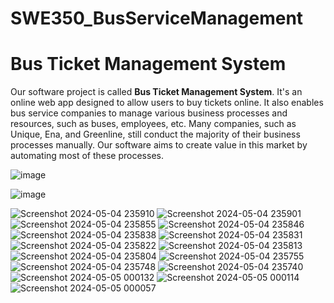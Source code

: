 # SWE350_BusServiceManagement
<h1>Bus Ticket Management System</h1>

<p>Our software project is called <strong>Bus Ticket Management System</strong>. It's an online web app designed to allow users to buy tickets online. It also enables bus service companies to manage various business processes and resources, such as buses, employees, etc. Many companies, such as Unique, Ena, and Greenline, still conduct the majority of their business processes manually. Our software aims to create value in this market by automating most of these processes.</p>




![image](https://github.com/zkarnob/SWE350_ProJect_BusServiceManagement/assets/100875589/cb0b4b30-164b-497e-b05f-5e3d00b02ed5)


![image](https://github.com/zkarnob/SWE350_ProJect_BusServiceManagement/assets/100875589/068d53c7-68cd-49d2-a5f2-8067348e13cf)

![Screenshot 2024-05-04 235910](https://github.com/zkarnob/SWE350_ProJect_BusServiceManagement/assets/100875589/439da8b3-2362-42c1-bddc-20b47c45f3eb)
![Screenshot 2024-05-04 235901](https://github.com/zkarnob/SWE350_ProJect_BusServiceManagement/assets/100875589/401ecb9d-2648-44ad-bd0a-71d614ff5a60)
![Screenshot 2024-05-04 235855](https://github.com/zkarnob/SWE350_ProJect_BusServiceManagement/assets/100875589/7fe2e221-15ed-4d0f-b3a7-5d8e7665ae3b)
![Screenshot 2024-05-04 235846](https://github.com/zkarnob/SWE350_ProJect_BusServiceManagement/assets/100875589/f946f6c8-03b6-4005-8e80-4f6d327dd84e)
![Screenshot 2024-05-04 235838](https://github.com/zkarnob/SWE350_ProJect_BusServiceManagement/assets/100875589/cab158ad-015c-4355-9462-59273f7d78f6)
![Screenshot 2024-05-04 235831](https://github.com/zkarnob/SWE350_ProJect_BusServiceManagement/assets/100875589/c24063ca-10b5-49dc-b096-90c6c90b6267)
![Screenshot 2024-05-04 235822](https://github.com/zkarnob/SWE350_ProJect_BusServiceManagement/assets/100875589/950b04c9-8558-413d-8b1f-0527b0b666be)
![Screenshot 2024-05-04 235813](https://github.com/zkarnob/SWE350_ProJect_BusServiceManagement/assets/100875589/ed51d193-c318-4cd2-9ae9-b87194b77efb)
![Screenshot 2024-05-04 235804](https://github.com/zkarnob/SWE350_ProJect_BusServiceManagement/assets/100875589/18fb39db-4220-4abf-a7a5-423676fc6da9)
![Screenshot 2024-05-04 235755](https://github.com/zkarnob/SWE350_ProJect_BusServiceManagement/assets/100875589/bc106d7c-52c9-4d3d-8a71-3fb83546f85a)
![Screenshot 2024-05-04 235748](https://github.com/zkarnob/SWE350_ProJect_BusServiceManagement/assets/100875589/38d9c2a6-48cf-47a5-b1a5-215550ac20bf)
![Screenshot 2024-05-04 235740](https://github.com/zkarnob/SWE350_ProJect_BusServiceManagement/assets/100875589/758cdf59-b074-4d36-8d5e-abae3a890e1f)
![Screenshot 2024-05-05 000132](https://github.com/zkarnob/SWE350_ProJect_BusServiceManagement/assets/100875589/37c5f44f-a050-40ae-8de8-90366ef43435)
![Screenshot 2024-05-05 000114](https://github.com/zkarnob/SWE350_ProJect_BusServiceManagement/assets/100875589/93aef5bf-260c-4a74-9053-5d87e615777c)
![Screenshot 2024-05-05 000057](https://github.com/zkarnob/SWE350_ProJect_BusServiceManagement/assets/100875589/b249b7cf-5f9d-4a78-a8a2-5543f487c8b2)

